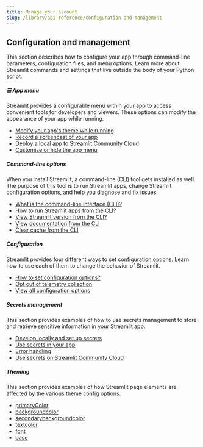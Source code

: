 ```yaml
---
title: Manage your account
slug: /library/api-reference/configuration-and-management
---
```


## Configuration and management

This section describes how to configure your app through command-line parameters, configuration files, and menu options. Learn more about Streamlit commands and settings that live outside the body of your Python script.

<TileContainer>

<RefCard href="/library/api-reference/configuration-and-management/app-menu" size="half">

##### ☰ App menu

Streamlit provides a configurable menu within your app to access convenient tools for developers and viewers. These options can modify the appearance of your app while running.

- [Modify your app's theme while running](/library/api-reference/configuration-and-management/app-menu#settings)
- [Record a screencast of your app](/library/api-reference/configuration-and-management/app-menu#record-a-screencast)
- [Deploy a local app to Streamlit Community Cloud](/library/api-reference/configuration-and-management/app-menu#deploy-this-app)
- [Customize or hide the app menu](/library/api-reference/configuration-and-management/app-menu#customize-the-menu)

</RefCard>

<RefCard href="/library/api-reference/configuration-and-management/cli" size="half">

##### Command-line options

When you install Streamlit, a command-line (CLI) tool gets installed as well. The purpose of this tool is to run Streamlit apps, change Streamlit configuration options, and help you diagnose and fix issues.

- [What is the command-line interface (CLI)?](/library/api-reference/configuration-and-management/cli#command-line-interface)
- [How to run Streamlit apps from the CLI?](/library/api-reference/configuration-and-management/cli#run-streamlit-apps)
- [View Streamlit version from the CLI?](/library/api-reference/configuration-and-management/cli#view-streamlit-version)
- [View documentation from the CLI](/library/api-reference/configuration-and-management/cli#view-documentation)
- [Clear cache from the CLI](/library/api-reference/configuration-and-management/cli#clear-cache)

</RefCard>

<RefCard href="/library/api-reference/configuration-and-management/configuration" size="half">

##### Configuration

Streamlit provides four different ways to set configuration options. Learn how to use each of them to change the behavior of Streamlit.

- [How to set configuration options?](/library/api-reference/configuration-and-management/configuration)
- [Opt out of telemetry collection](/library/api-reference/configuration-and-management/configuration#telemetry)
- [View all configuration options](/library/api-reference/configuration-and-management/configuration#view-all-configuration-options)

</RefCard>

<RefCard href="/library/api-reference/configuration-and-management/secrets-management" size="half">

##### Secrets management

This section provides examples of how to use secrets management to store and retrieve sensitive information in your Streamlit app.

- [Develop locally and set up secrets](/library/api-reference/configuration-and-management/secrets-management#develop-locally-and-set-up-secrets)
- [Use secrets in your app](/library/api-reference/configuration-and-management/secrets-management#use-secrets-in-your-app)
- [Error handling](/library/api-reference/configuration-and-management/secrets-management#error-handling)
- [Use secrets on Streamlit Community Cloud](/library/api-reference/configuration-and-management/secrets-management#use-secrets-on-streamlit-community-cloud)

</RefCard>

<RefCard href="/library/api-reference/configuration-and-management/theming" size="half">

##### Theming

This section provides examples of how Streamlit page elements are affected by the various theme config options.

- [primaryColor](/library/api-reference/configuration-and-management/theming#primarycolor)
- [backgroundcolor](/library/api-reference/configuration-and-management/theming#backgroundcolor)
- [secondarybackgroundcolor](/library/api-reference/configuration-and-management/theming#secondarybackgroundcolor)
- [textcolor](/library/api-reference/configuration-and-management/theming#textcolor)
- [font](/library/api-reference/configuration-and-management/theming#font)
- [base](/library/api-reference/configuration-and-management/theming#base)

</RefCard>


</TileContainer>